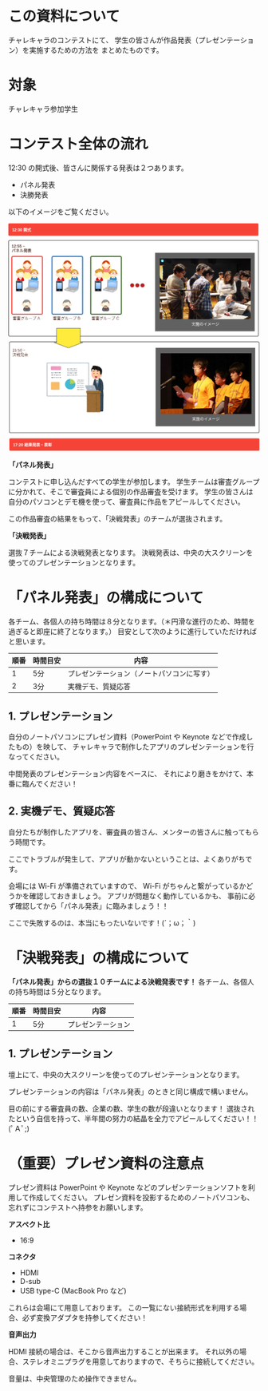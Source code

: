 # この資料について

チャレキャラのコンテストにて、
学生の皆さんが作品発表（プレゼンテーション）を実施するための方法を
まとめたものです。

# 対象

チャレキャラ参加学生

# コンテスト全体の流れ

12:30 の開式後、皆さんに関係する発表は２つあります。

- パネル発表
- 決勝発表

以下のイメージをご覧ください。

![A contest flow](images/2019-11-29-contest-flow.png)

 **「パネル発表」**

コンテストに申し込んだすべての学生が参加します。
学生チームは審査グループに分かれて、そこで審査員による個別の作品審査を受けます。
学生の皆さんは自分のパソコンとデモ機を使って、審査員に作品をアピールしてください。

この作品審査の結果をもって、「決戦発表」のチームが選抜されます。

 **「決戦発表」**

選抜７チームによる決戦発表となります。
決戦発表は、中央の大スクリーンを使ってのプレゼンテーションとなります。

# 「パネル発表」の構成について

各チーム、各個人の持ち時間は８分となります。（＊円滑な進行のため、時間を過ぎると即座に終了となります。）
目安として次のように進行していただければと思います。

| 順番 | 時間目安 | 内容 |
| --- | --- | --- |
| 1 | 5分 | プレゼンテーション（ノートパソコンに写す） |
| 2 | 3分 | 実機デモ、質疑応答 |

## 1. プレゼンテーション

自分のノートパソコンにプレゼン資料（PowerPoint や Keynote などで作成したもの）を映して、
チャレキャラで制作したアプリのプレゼンテーションを行なってください。

中間発表のプレゼンテーション内容をベースに、
それにより磨きをかけて、本番に臨んでください！

## 2. 実機デモ、質疑応答

自分たちが制作したアプリを、審査員の皆さん、メンターの皆さんに触ってもらう時間です。

ここでトラブルが発生して、アプリが動かないということは、よくありがちです。

会場には Wi-Fi が準備されていますので、
Wi-Fi がちゃんと繋がっているかどうかを確認しておきましょう。
アプリが問題なく動作しているかも、
事前に必ず確認してから「パネル発表」に臨みましょう！！

ここで失敗するのは、本当にもったいないです！(´；ω；｀)

# 「決戦発表」の構成について

**「パネル発表」からの選抜１０チームによる決戦発表です！**
各チーム、各個人の持ち時間は５分となります。

| 順番 | 時間目安 | 内容 |
| --- | --- | --- |
| 1 | 5分 | プレゼンテーション |

## 1. プレゼンテーション

壇上にて、中央の大スクリーンを使ってのプレゼンテーションとなります。

プレゼンテーションの内容は「パネル発表」のときと同じ構成で構いません。

目の前にする審査員の数、企業の数、学生の数が段違いとなります！
選抜されたという自信を持って、半年間の努力の結晶を全力でアピールしてください！！(ﾟＡﾟ;)

# （重要）プレゼン資料の注意点

プレゼン資料は PowerPoint や Keynote などのプレゼンテーションソフトを利用して作成してください。
プレゼン資料を投影するためのノートパソコンも、忘れずにコンテストへ持参をお願いします。

**アスペクト比**

- 16:9

**コネクタ**

- HDMI
- D-sub
- USB type-C (MacBook Pro など)

これらは会場にて用意しております。
この一覧にない接続形式を利用する場合、必ず変換アダプタを持参してください！

**音声出力**

HDMI 接続の場合は、そこから音声出力することが出来ます。
それ以外の場合、ステレオミニプラグを用意しておりますので、そちらに接続してください。

音量は、中央管理のため操作できません。
